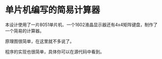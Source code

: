 # 单片机编写的简易计算器


本设计使用了一片8051单片机、一个1602液晶显示器还有4x4矩阵键盘，制作了一个简易的计算器。

原理图很简单，在这里就不多说了。

程序的实现也很简单，具体你可以在源代码中看到。



